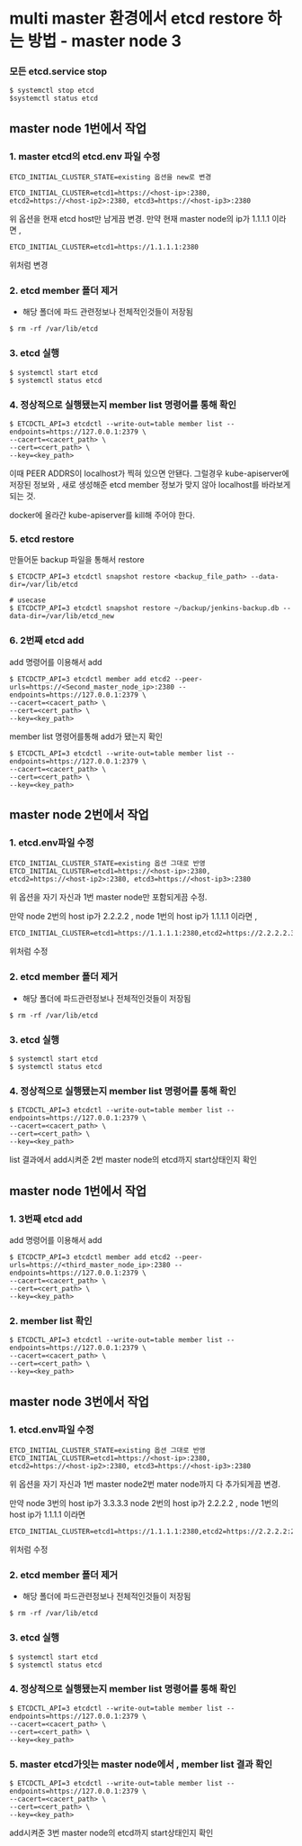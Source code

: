 # multi master 환경에서 etcd restore 하는 방법 - master node 3

### 모든 etcd.service stop
```
$ systemctl stop etcd
$systemctl status etcd
```
## master node 1번에서 작업 

### 1. master etcd의 etcd.env 파일 수정
```
ETCD_INITIAL_CLUSTER_STATE=existing 옵션을 new로 변경

ETCD_INITIAL_CLUSTER=etcd1=https://<host-ip>:2380, etcd2=https://<host-ip2>:2380, etcd3=https://<host-ip3>:2380  
```
위 옵션을 현재 etcd host만 남게끔 변경.
만약 현재 master node의 ip가 1.1.1.1 이라면 ,
```
ETCD_INITIAL_CLUSTER=etcd1=https://1.1.1.1:2380
```
위처럼 변경

### 2. etcd member 폴더 제거
- 해당 폴더에 파드 관련정보나 전체적인것들이 저장됨
```
$ rm -rf /var/lib/etcd
```
### 3. etcd 실행
```
$ systemctl start etcd
$ systemctl status etcd
```
### 4. 정상적으로 실행됐는지 member list 명령어를 통해 확인
```
$ ETCDCTL_API=3 etcdctl --write-out=table member list --endpoints=https://127.0.0.1:2379 \
--cacert=<cacert_path> \
--cert=<cert_path> \
--key=<key_path>
```

이때 PEER ADDRS이 localhost가 찍혀 있으면 안됀다.
그럴경우 kube-apiserver에 저장된 정보와 , 새로 생성해준 etcd member 정보가 맞지 않아 localhost를 바라보게 되는 것.

docker에 올라간 kube-apiserver를 kill해 주어야 한다.


### 5. etcd restore
만들어둔 backup 파일을 통해서 restore
```
$ ETCDCTP_API=3 etcdctl snapshot restore <backup_file_path> --data-dir=/var/lib/etcd

# usecase
$ ETCDCTP_API=3 etcdctl snapshot restore ~/backup/jenkins-backup.db --data-dir=/var/lib/etcd_new
```

### 6. 2번째 etcd add
add 명령어를 이용해서 add
```
$ ETCDCTP_API=3 etcdctl member add etcd2 --peer-urls=https://<Second_master_node_ip>:2380 --endpoints=https://127.0.0.1:2379 \
--cacert=<cacert_path> \
--cert=<cert_path> \
--key=<key_path>
```
member list 명령어를통해 add가 됐는지 확인
```
$ ETCDCTL_API=3 etcdctl --write-out=table member list --endpoints=https://127.0.0.1:2379 \
--cacert=<cacert_path> \
--cert=<cert_path> \
--key=<key_path>
```

## master node 2번에서 작업
### 1. etcd.env파일 수정
```
ETCD_INITIAL_CLUSTER_STATE=existing 옵션 그대로 반영
ETCD_INITIAL_CLUSTER=etcd1=https://<host-ip>:2380, etcd2=https://<host-ip2>:2380, etcd3=https://<host-ip3>:2380 
```
위 옵션을 자기 자신과 1번 master node만 포함되게끔 수정.

만약 node 2번의 host ip가 2.2.2.2 , node 1번의 host ip가 1.1.1.1 이라면 ,
```
ETCD_INITIAL_CLUSTER=etcd1=https://1.1.1.1:2380,etcd2=https://2.2.2.2.30.152:2380
```
위처럼 수정

### 2. etcd member 폴더 제거
- 해당 폴더에 파드관련정보나 전체적인것들이 저장됨
```
$ rm -rf /var/lib/etcd
```
### 3. etcd 실행
```
$ systemctl start etcd
$ systemctl status etcd
```

### 4. 정상적으로 실행됐는지 member list 명령어를 통해 확인
```
$ ETCDCTL_API=3 etcdctl --write-out=table member list --endpoints=https://127.0.0.1:2379 \
--cacert=<cacert_path> \
--cert=<cert_path> \
--key=<key_path>
```
list 결과에서 add시켜준 2번 master node의 etcd까지 start상태인지 확인


## master node 1번에서 작업 
### 1. 3번째 etcd add
add 명령어를 이용해서 add
```
$ ETCDCTP_API=3 etcdctl member add etcd2 --peer-urls=https://<third_master_node_ip>:2380 --endpoints=https://127.0.0.1:2379 \
--cacert=<cacert_path> \
--cert=<cert_path> \
--key=<key_path>
```

### 2. member list 확인
```
$ ETCDCTL_API=3 etcdctl --write-out=table member list --endpoints=https://127.0.0.1:2379 \
--cacert=<cacert_path> \
--cert=<cert_path> \
--key=<key_path>
```

## master node 3번에서 작업 
### 1. etcd.env파일 수정
```
ETCD_INITIAL_CLUSTER_STATE=existing 옵션 그대로 반영
ETCD_INITIAL_CLUSTER=etcd1=https://<host-ip>:2380, etcd2=https://<host-ip2>:2380, etcd3=https://<host-ip3>:2380 
```
위 옵션을 자기 자신과 1번 master node2번 mater node까지 다 추가되게끔 변경.

만약 node 3번의 host ip가 3.3.3.3 node 2번의 host ip가 2.2.2.2 , node 1번의 host ip가 1.1.1.1 이라면 
```
ETCD_INITIAL_CLUSTER=etcd1=https://1.1.1.1:2380,etcd2=https://2.2.2.2:2380,etcd3=https://3.3.3.3:2380
```
위처럼 수정

### 2. etcd member 폴더 제거
- 해당 폴더에 파드관련정보나 전체적인것들이 저장됨
```
$ rm -rf /var/lib/etcd
```

### 3. etcd 실행
```
$ systemctl start etcd
$ systemctl status etcd
```

### 4. 정상적으로 실행됐는지 member list 명령어를 통해 확인
```
$ ETCDCTL_API=3 etcdctl --write-out=table member list --endpoints=https://127.0.0.1:2379 \
--cacert=<cacert_path> \
--cert=<cert_path> \
--key=<key_path>
```

### 5. master etcd가잇는 master node에서 , member list 결과 확인
```
$ ETCDCTL_API=3 etcdctl --write-out=table member list --endpoints=https://127.0.0.1:2379 \
--cacert=<cacert_path> \
--cert=<cert_path> \
--key=<key_path>
```

add시켜준 3번 master node의 etcd까지 start상태인지 확인